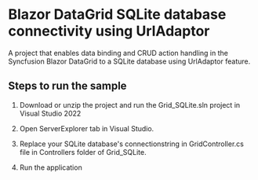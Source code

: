 # Blazor DataGrid SQLite database connectivity using UrlAdaptor

A project that enables data binding and CRUD action handling in the Syncfusion Blazor DataGrid to a SQLite database using UrlAdaptor feature.

## Steps to run the sample

1. Download or unzip the project and run the Grid_SQLite.sln project in Visual Studio 2022

2. Open ServerExplorer tab in Visual Studio.

3. Replace your SQLite database's connectionstring in GridController.cs file in Controllers folder of Grid_SQLite.

4. Run the application
